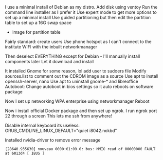 
I use  a minimal install of Debian as my distro.
Add disk using ventoy
Run the command line installer as I prefer it
Use expert mode to get more options to set up a minimal install
Use guided partitioning but then edit the partition table to set up a 16G swap space
- Image for partition table

Fairly standard: create users
Use phone hotspot as I can't connect to the institute WIFI with the inbuilt networkmanager

Then deselect EVERYTHING except for Debian - I'll manually install components later
Let it download and install

It installed Gnome for some reason, lol
add user to sudoers file
Modify sources.list to comment out the CDROM image as a source
Use apt to install openssh-server, nano
Use apt to uninstall gnome-* and libreoffice
Autoboot: Change autoboot in bios settings so it auto reboots on software package

Now I set up networking WPA enterprise using networkmanager
Reboot

Now i install official Docker package and then set up ngrok. I run ngrok port 22 through a screen
This lets me ssh from anywhere!

Disable internal keyboard its useless: GRUB_CMDLINE_LINUX_DEFAULT="quiet i8042.nokbd"

Installed nvidia-driver to remove error message
```
[28640.935630] nouveau 0000:01:00.0: bus: MMIO read of 00000000 FAULT at 6013d4 [ IBUS ]
```

